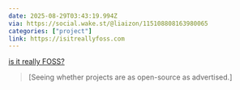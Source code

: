 ```yaml
---
date: 2025-08-29T03:43:19.994Z
via: https://social.wake.st/@liaizon/115108808163980065
categories: ["project"]
link: https://isitreallyfoss.com
---
```

[is it really FOSS?](https://isitreallyfoss.com)

> [Seeing whether projects are as open-source as advertised.]
